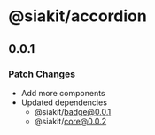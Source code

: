 # @siakit/accordion

## 0.0.1

### Patch Changes

- Add more components
- Updated dependencies
  - @siakit/badge@0.0.1
  - @siakit/core@0.0.2
